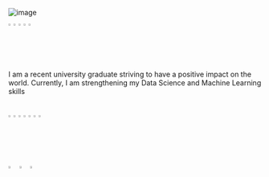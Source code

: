 ![image](https://github.com/HeleneFabia/HeleneFabia/blob/master/header/header1.gif?raw=true)



<img src="https://img.icons8.com/wired/64/000000/a.png" width="2%"/><img src="https://img.icons8.com/wired/64/000000/b.png" width="2%"/><img src="https://img.icons8.com/wired/64/000000/o.png" width="2%"/><img src="https://img.icons8.com/wired/64/000000/u.png" width="2%"/><img src="https://img.icons8.com/wired/64/000000/t.png" width="2%"/>

I am a recent university graduate striving to have a positive impact on the world. Currently, I am strengthening my Data Science and Machine Learning skills

<h1></h1>

<img src="https://img.icons8.com/wired/64/000000/c.png" width="2%"/><img src="https://img.icons8.com/wired/64/000000/o.png" width="2%"/><img src="https://img.icons8.com/wired/64/000000/n.png" width="2%"/><img src="https://img.icons8.com/wired/64/000000/t.png" width="2%"/><img src="https://img.icons8.com/wired/64/000000/a.png" width="2%"/><img src="https://img.icons8.com/wired/64/000000/c.png" width="2%"/><img src="https://img.icons8.com/wired/64/000000/t.png" width="2%"/> 

[<img src="https://img.icons8.com/fluent/48/000000/linkedin.png" width="3.5%"/>](https://www.linkedin.com/in/helene-kortschak/) 
[<img src="https://img.icons8.com/windows/32/000000/kaggle.png" width="3.5%"/>](https://www.kaggle.com/helenek)
<a href="mailto:helene.kortschak@gmail.com"> <img src="https://img.icons8.com/carbon-copy/100/000000/email.png" width="3.5%"/> </a>

